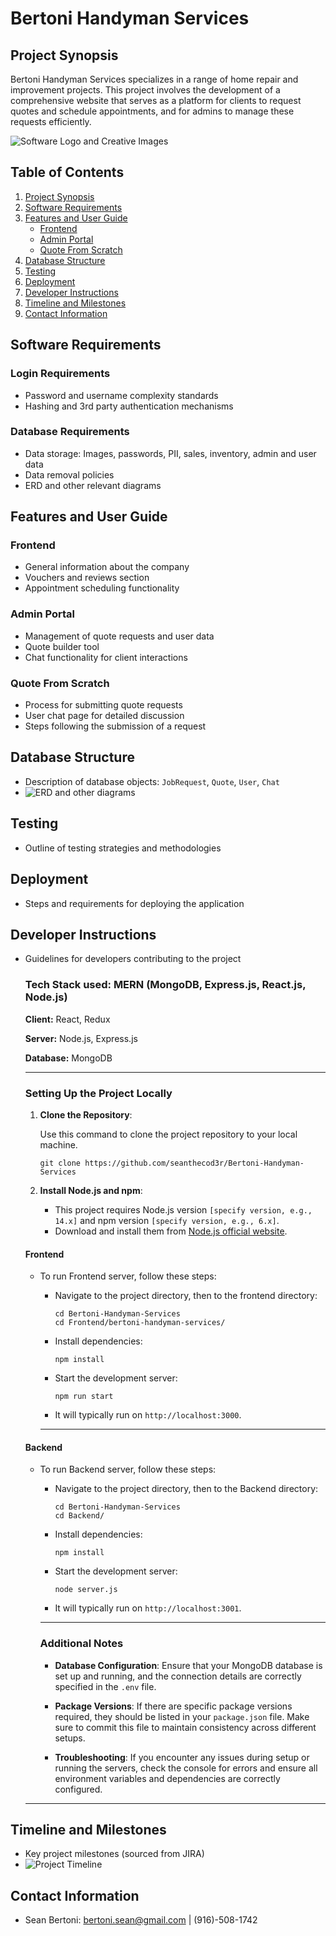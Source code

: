 ﻿# Bertoni Handyman Services

## Project Synopsis

Bertoni Handyman Services specializes in a range of home repair and improvement projects. This project involves the development of a comprehensive website that serves as a platform for clients to request quotes and schedule appointments, and for admins to manage these requests efficiently.

![Software Logo and Creative Images](path/to/logo_and_images)

## Table of Contents

1. [Project Synopsis](#project-synopsis)
2. [Software Requirements](#software-requirements)
3. [Features and User Guide](#features-and-user-guide)
   - [Frontend](#frontend)
   - [Admin Portal](#admin-portal)
   - [Quote From Scratch](#quote-from-scratch)
4. [Database Structure](#database-structure)
5. [Testing](#testing)
6. [Deployment](#deployment)
7. [Developer Instructions](#developer-instructions)
8. [Timeline and Milestones](#timeline-and-milestones)
9. [Contact Information](#contact-information)

## Software Requirements

### Login Requirements

- Password and username complexity standards
- Hashing and 3rd party authentication mechanisms

### Database Requirements

- Data storage: Images, passwords, PII, sales, inventory, admin and user data
- Data removal policies
- ERD and other relevant diagrams

## Features and User Guide

### Frontend

- General information about the company
- Vouchers and reviews section
- Appointment scheduling functionality

### Admin Portal

- Management of quote requests and user data
- Quote builder tool
- Chat functionality for client interactions

### Quote From Scratch

- Process for submitting quote requests
- User chat page for detailed discussion
- Steps following the submission of a request

## Database Structure

- Description of database objects: `JobRequest`, `Quote`, `User`, `Chat`
- ![ERD and other diagrams](path/to/diagrams)

## Testing

- Outline of testing strategies and methodologies

## Deployment

- Steps and requirements for deploying the application

## Developer Instructions

- Guidelines for developers contributing to the project

  ### Tech Stack used: MERN (MongoDB, Express.js, React.js, Node.js)

  **Client:** React, Redux

  **Server:** Node.js, Express.js

  **Database:** MongoDB

  ***

  ### Setting Up the Project Locally

  1.  **Clone the Repository**:

      Use this command to clone the project repository to your local machine.

      ```
      git clone https://github.com/seanthecod3r/Bertoni-Handyman-Services
      ```

  2.  **Install Node.js and npm**:
      - This project requires Node.js version `[specify version, e.g., 14.x]` and npm version `[specify version, e.g., 6.x]`.
      - Download and install them from [Node.js official website](https://nodejs.org/).

  #### Frontend

  - To run Frontend server, follow these steps:

    - Navigate to the project directory, then to the frontend directory:
      ```
      cd Bertoni-Handyman-Services
      cd Frontend/bertoni-handyman-services/
      ```
    - Install dependencies:

      ```
      npm install
      ```

    - Start the development server:
      ```
      npm run start
      ```
    - It will typically run on `http://localhost:3000`.

    ***

  #### Backend

  - To run Backend server, follow these steps:

    - Navigate to the project directory, then to the Backend directory:
      ```
      cd Bertoni-Handyman-Services
      cd Backend/
      ```
    - Install dependencies:

      ```
      npm install
      ```

    - Start the development server:
      ```
      node server.js
      ```
    - It will typically run on `http://localhost:3001`.

    ***

    ### Additional Notes

    - **Database Configuration**: Ensure that your MongoDB database is set up and running, and the connection details are correctly specified in the `.env` file.

    - **Package Versions**: If there are specific package versions required, they should be listed in your `package.json` file. Make sure to commit this file to maintain consistency across different setups.

    - **Troubleshooting**: If you encounter any issues during setup or running the servers, check the console for errors and ensure all environment variables and dependencies are correctly configured.

  ***

## Timeline and Milestones

- Key project milestones (sourced from JIRA)
- ![Project Timeline](path/to/timeline_image)

## Contact Information

- Sean Bertoni: bertoni.sean@gmail.com | (916)-508-1742
